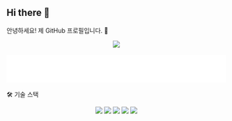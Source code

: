 ## Hi there 👋
안녕하세요! 제 GitHub 프로필입니다. 👋

<!-- animated_header.svg 파일을 중앙에 정렬하여 보여주는 예시입니다. -->

<p align="center">
<a href="#-기술-스택">
<img src="https://www.google.com/search?q=https://img.shields.io/badge/%EA%B8%B0%EC%88%A0 스택 보러가기-5A67D8?style=for-the-badge"/>
</a>
</p>


<div align="center">
<img src="animated_header.svg" alt="Animated Welcome Header">
</div>

🛠 기술 스택
<p align="center">
<img src="https://www.google.com/search?q=https://img.shields.io/badge/javascript-%2523323330.svg%3Fstyle%3Dfor-the-badge%26logo%3Djavascript%26logoColor%3D%2523F7DF1E"/>
<img src="https://www.google.com/search?q=https://img.shields.io/badge/typescript-%2523007ACC.svg%3Fstyle%3Dfor-the-badge%26logo%3Dtypescript%26logoColor%3Dwhite"/>
<img src="https://www.google.com/search?q=https://img.shields.io/badge/react-%252320232a.svg%3Fstyle%3Dfor-the-badge%26logo%3Dreact%26logoColor%3D%252361DAFB"/>
<img src="https://www.google.com/search?q=https://img.shields.io/badge/node.js-6DA55F%3Fstyle%3Dfor-the-badge%26logo%3Dnode.js%26logoColor%3Dwhite"/>
<img src="https://img.shields.io/badge/python-3670A0?style=for-the-badge&logo=python&logoColor=ffdd54"/>
</p>
